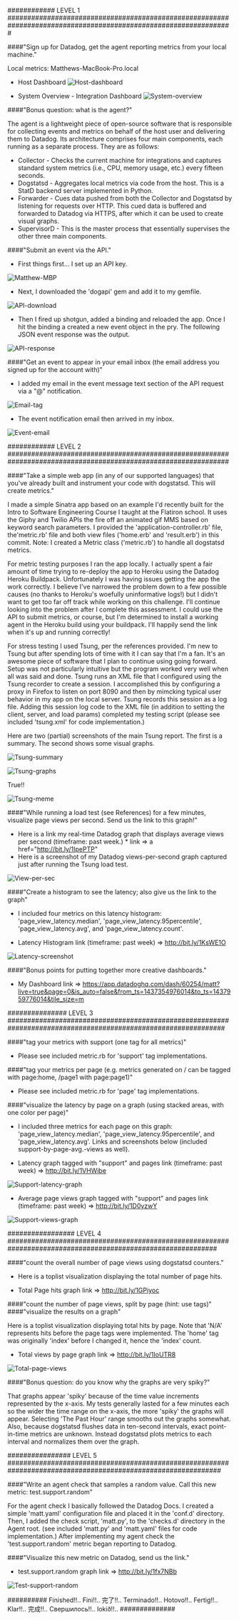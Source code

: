 


############ LEVEL 1 #################################################################################################################

####"Sign up for Datadog, get the agent reporting metrics from your local machine."

Local metrics: Matthews-MacBook-Pro.local
* Host Dashboard
![Host-dashboard](https://farm4.staticflickr.com/3720/19704292740_b210fb4d3c_c.jpg)
  
* System Overview - Integration Dashboard
![System-overview](https://farm1.staticflickr.com/324/19849816128_cab98d2c1d_c.jpg)
      

####"Bonus question: what is the agent?"

The agent is a lightweight piece of open-source software that is responsible for collecting events and metrics on behalf of the host user and delivering them to Datadog. Its architecture comprises four main components, each running as a separate process. They are as follows:

- Collector - Checks the current machine for integrations and captures standard system metrics (i.e., CPU, memory usage, etc.) every fifteen seconds.
- Dogstatsd - Aggregates local metrics via code from the host. This is a StatD backend server implemented in Python.
- Forwarder - Cues data pushed from both the Collector and Dogstatsd by listening for requests over HTTP. This cued data is buffered and forwarded to Datadog via HTTPS, after which it can be used to create visual graphs.
- SupervisorD - This is the master process that essentially supervises the other three main components. 


####"Submit an event via the API."

- First things first... I set up an API key.
     
![Matthew-MBP](https://farm1.staticflickr.com/479/19866315276_7a12c51970_c.jpg)
  
- Next, I downloaded the 'dogapi' gem and add it to my gemfile.
      
![API-download](https://farm1.staticflickr.com/532/19892897185_0ba1f22594_n.jpg)
      
- Then I fired up shotgun, added a binding and reloaded the app. Once I hit the binding a created a new event object in the pry. The following JSON event response was the output.
      
![API-response](https://farm1.staticflickr.com/519/20038713351_33e1f34b2d_c.jpg)
  
  
####"Get an event to appear in your email inbox (the email address you signed up for the account with)"

- I added my email in the event message text section of the API request via a "@" notification.
      
![Email-tag](https://farm1.staticflickr.com/263/19411059664_7708dd517f_o.jpg)

- The event notification email then arrived in my inbox.
      
![Event-email](https://farm4.staticflickr.com/3718/19894572875_fa044a4a68.jpg)



############ LEVEL 2 ################################################################################################################

####"Take a simple web app (in any of our supported languages) that you've already built and instrument your code with dogstatsd. This will create metrics."

I made a simple Sinatra app based on an example I'd recently built for the Intro to Software Engineering Course I taught at the Flatiron school. It uses the Giphy and Twilio APIs the fire off an animated gif MMS based on keyword search parameters. I provided the 'application-controller.rb' file, the'metric.rb' file and both view files ('home.erb' and 'result.erb') in this commit. Note: I created a Metric class ('metric.rb') to handle all dogstatsd metrics. 

For metric testing purposes I ran the app locally. I actually spent a fair amount of time trying to re-deploy the app to Heroku using the Datadog Heroku Buildpack. Unfortunately I was having issues getting the app the work correctly. I believe I've narrowed the problem down to a few possible causes (no thanks to Heroku's woefully uninformative logs!) but I didn't want to get too far off track while working on this challenge. I'll continue looking into the problem after I complete this assessment. I could use the API to submit metrics, or course, but I'm determined to install a working agent in the Heroku build using your buildpack. I'll happily send the link when it's up and running correctly!

For stress testing I used Tsung, per the references provided. I'm new to Tsung but after spending lots of time with it I can say that I'm a fan. It's an awesome piece of software that I plan to continue using going forward. Setup was not particularly intuitive but the program worked very well when all was said and done. Tsung runs an XML file that I configured using the Tsung recorder to create a session. I accomplished this by configuring a proxy in Firefox to listen on port 8090 and then by mimcking typical user behavior in my app on the local server. Tsung records this session as a log file. Adding this session log code to the XML file (in addition to setting the client, server, and load params) completed my testing script (please see included 'tsung.xml' for code implementation.)

Here are two (partial) screenshots of the main Tsung report. The first is a summary. The second shows some visual graphs.
      
![Tsung-summary](https://farm1.staticflickr.com/331/19378022134_87e791d3a0_b.jpg)
      
![Tsung-graphs](https://farm4.staticflickr.com/3780/19974464036_cb9262cc7c_c.jpg)

True!!

![Tsung-meme](http://cdn.meme.am/instances/500x/53090695.jpg)


####"While running a load test (see References) for a few minutes, visualize page views per second. Send us the link to this graph!"

- Here is a link my real-time Datadog graph that displays average views per second (timeframe: past week.)
      * link => a href="http://bit.ly/1IpePTP"
- Here is a screenshot of my Datadog views-per-second graph captured just after running the Tsung load test.
      
![View-per-sec](https://farm1.staticflickr.com/333/20006066861_a62d9f0f99_z.jpg)


####"Create a histogram to see the latency; also give us the link to the graph"

- I included four metrics on this latency histogram: 'page_view_latency.median', 'page_view_latency.95percentile', 'page_view_latency.avg', and 'page_view_latency.count'. 
* Latency Histogram link (timeframe: past week) => http://bit.ly/1KsWE1O
      
![Latency-screenshot](https://farm1.staticflickr.com/430/19995882872_9208107cc7_c.jpg)


    
####"Bonus points for putting together more creative dashboards."

* My Dashboard link => https://app.datadoghq.com/dash/60254/matt?live=true&page=0&is_auto=false&from_ts=1437354976014&to_ts=1437959776014&tile_size=m



############### LEVEL 3 ###############################################################################################################

####"tag your metrics with support (one tag for all metrics)"

* Please see included metric.rb for 'support' tag implementations.


####"tag your metrics per page (e.g. metrics generated on / can be tagged with page:home, /page1 with page:page1)"

* Please see included metric.rb for 'page' tag implementations.
    

####"visualize the latency by page on a graph (using stacked areas, with one color per page)"

- I included three metrics for each page on this graph: 'page_view_latency.median', 'page_view_latency.95percentile', and 'page_view_latency.avg'. Links and screenshots below (included support-by-page-avg.-views as well).

* Latency graph tagged with "support" and pages link (timeframe: past week) => http://bit.ly/1VHWibe
      
![Support-latency-graph](https://farm1.staticflickr.com/425/19997489202_49373a7172_c.jpg)

* Average page views graph tagged with "support" and pages link (timeframe: past week) => http://bit.ly/1D0yzwY
      
![Support-views-graph](https://farm1.staticflickr.com/540/20014020236_039e1afc20_c.jpg)



   
################# LEVEL 4 #############################################################################################################

####"count the overall number of page views using dogstatsd counters."

- Here is a toplist visualization displaying the total number of page hits.
* Total Page hits graph link => http://bit.ly/1GPiyoc


####"count the number of page views, split by page (hint: use tags)"
####"visualize the results on a graph"

Here is a toplist visualization displaying total hits by page. Note that 'N/A' represents hits before the page tags were implemented. The 'home' tag was originally 'index' before I changed it, hence the 'index' count. 

* Total views by page graph link => http://bit.ly/1IoUTR8
      
![Total-page-views](https://farm1.staticflickr.com/313/19981683626_e0260901e8_c.jpg)


####"Bonus question: do you know why the graphs are very spiky?"

That graphs appear 'spiky' because of the time value increments represented by the x-axis. My tests generally lasted for a few minutes each so the wider the time range on the x-axis, the more 'spiky' the graphs will appear. Selecting 'The Past Hour' range smooths out the graphs somewhat. Also, because dogstatsd flushes data in ten-second intervals, exact point-in-time metrics are unknown. Instead dogstatsd plots metrics to each interval and normalizes them over the graph.



################ LEVEL 5 ##############################################################################################################

####"Write an agent check that samples a random value. Call this new metric: test.support.random"

For the agent check I basically followed the Datadog Docs. I created a simple 'matt.yaml' configuration file and placed it in the 'conf.d' directory. Then, I added the check script, 'matt.py', to the 'checks.d' directory in the Agent root. (see included 'matt.py' and 'matt.yaml' files for code implementation.) After implementing my agent check the 'test.support.random' metric began reporting to Datadog. 


####"Visualize this new metric on Datadog, send us the link."

* test.support.random graph link => http://bit.ly/1fx7NBb
      
![Test-support-random](https://farm1.staticflickr.com/321/19839874888_726c5cf291_c.jpg)



########## Finished!!.. Fini!!.. 完了!!.. Terminado!!.. Hotovo!!.. Fertig!!.. Klar!!.. 完成!!.. Свершилось!!.. lokið!!..  ##############
